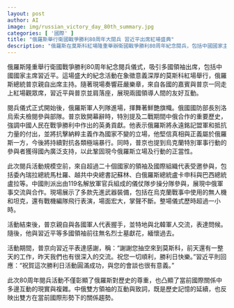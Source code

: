 ```yaml
---
layout: post
author: AI
image: img/russian_victory_day_80th_summary.jpg
categories: [ '國際' ]
title: "俄羅斯舉行衛國戰爭勝利80周年大閱兵 習近平出席紅場盛典"
description: "俄羅斯在莫斯科紅場隆重舉辦衛國戰爭勝利80周年紀念閱兵，包括中國國家主席習近平在內的多國領袖出席。普京發表致辭，重申中俄攜手抗戰歷史，強調當前俄羅斯的國際立場。現場展示多型先進武器，氣氛隆重，並突顯中俄領導人在複雜國際情勢下的互動及合作。"
---
```

俄羅斯隆重舉行衛國戰爭勝利80周年紀念閱兵儀式，吸引多國領袖出席，包括中國國家主席習近平。這場盛大的紀念活動在象徵意義深厚的莫斯科紅場舉行，俄羅斯總統普京親自出席主持。隨著現場奏響莊嚴樂章，來自各國的嘉賓與普京一同走上紅場觀眾席，習近平與普京並肩落座，展現兩國領導人間的友好互動。

閱兵儀式正式開始後，俄羅斯軍人列隊進場，揮舞著鮮艷旗幟。俄國國防部長別洛烏索夫檢閱參與部隊。普京致開幕辭時，特別提及二戰期間中俄合作的重要歷史，強調中國人民在戰爭勝利中作出的英勇貢獻。他表示俄羅斯將永遠銘記盟軍和抵抗力量的付出，並將抗擊納粹主義作為國家不變的立場，他堅信真相與正義屬於俄羅斯一方，今後將持續對抗各類極端暴行。同時，普京也提到烏克蘭特別軍事行動的參與者獲得國內廣泛支持，以此鞏固現今俄羅斯立場及行動的正當性。

此次閱兵活動規模空前，來自超過二十個國家的領袖及國際組織代表受邀參與，包括委內瑞拉總統馬杜羅、越共中央總書記蘇林、白俄羅斯總統盧卡申科與巴西總統盧拉等。中國則派出由119名解放軍官兵組成的儀仗隊步操分隊參與，展現中俄軍事交流與合作。現場展示了多款先進武器裝備，包括在烏克蘭戰事中使用的無人機和坦克，還有戰機編隊飛行表演，場面宏大，掌聲不斷。整場儀式歷時超過一小時。

活動結束後，普京親自與各國軍人代表握手，並特地與北韓軍人交流，表達問候。隨後，他與習近平等多國領袖前往無名烈士墓獻花，緬懷過去。

活動期間，普京向習近平表達感謝，稱：“謝謝您抽空來到莫斯科，前天還有一整天的工作，昨天我們也有很深入的交流。祝您一切順利，勝利日快樂。”習近平則回應：“祝賀這次勝利日活動圓滿成功，與您的會談也很有意義。”

此次80周年閱兵活動不僅彰顯了俄羅斯對歷史的尊重，也凸顯了當前國際關係中多邊互動的現實與複雜。中俄雙方領袖的互動與致詞，既是歷史記憶的延續，也反映出雙方在當前國際形勢下的關係趨勢。